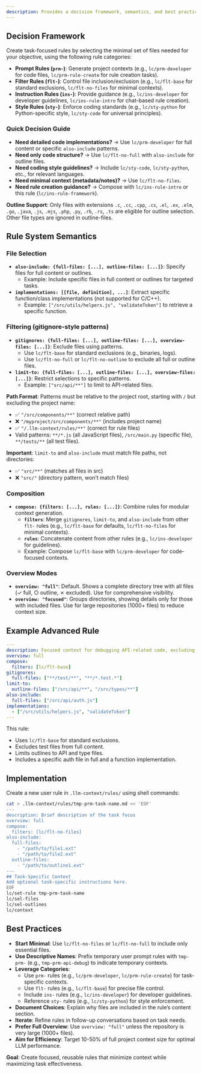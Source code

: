 ```yaml
---
description: Provides a decision framework, semantics, and best practices for creating task-focused rules, including file selection patterns and composition guidelines. Use as core guidance for building custom rules for context generation.
---
```


## Decision Framework

Create task-focused rules by selecting the minimal set of files needed for your objective, using the following rule categories:

- **Prompt Rules (`prm-`)**: Generate project contexts (e.g., `lc/prm-developer` for code files, `lc/prm-rule-create` for rule creation tasks).
- **Filter Rules (`flt-`)**: Control file inclusion/exclusion (e.g., `lc/flt-base` for standard exclusions, `lc/flt-no-files` for minimal contexts).
- **Instruction Rules (`ins-`)**: Provide guidance (e.g., `lc/ins-developer` for developer guidelines, `lc/ins-rule-intro` for chat-based rule creation).
- **Style Rules (`sty-`)**: Enforce coding standards (e.g., `lc/sty-python` for Python-specific style, `lc/sty-code` for universal principles).

### Quick Decision Guide

- **Need detailed code implementations?** → Use `lc/prm-developer` for full content or specific `also-include` patterns.
- **Need only code structure?** → Use `lc/flt-no-full` with `also-include` for outline files.
- **Need coding style guidelines?** → Include `lc/sty-code`, `lc/sty-python`, etc., for relevant languages.
- **Need minimal context (metadata/notes)?** → Use `lc/flt-no-files`.
- **Need rule creation guidance?** → Compose with `lc/ins-rule-intro` or this rule (`lc/ins-rule-framework`).

**Outline Support**: Only files with extensions `.c`, `.cc`, `.cpp`, `.cs`, `.el`, `.ex`, `.elm`, `.go`, `.java`, `.js`, `.mjs`, `.php`, `.py`, `.rb`, `.rs`, `.ts` are eligible for outline selection. Other file types are ignored in outline-files.

## Rule System Semantics

### File Selection

- **`also-include: {full-files: [...], outline-files: [...]}`**: Specify files for full content or outlines.
  - Example: Include specific files in full content or outlines for targeted tasks.
- **`implementations: [[file, definition], ...]`**: Extract specific function/class implementations (not supported for C/C++).
  - Example: `["/src/utils/helpers.js", "validateToken"]` to retrieve a specific function.

### Filtering (gitignore-style patterns)

- **`gitignores: {full-files: [...], outline-files: [...], overview-files: [...]}`**: Exclude files using patterns.
  - Use `lc/flt-base` for standard exclusions (e.g., binaries, logs).
  - Use `lc/flt-no-full` or `lc/flt-no-outline` to exclude all full or outline files.
- **`limit-to: {full-files: [...], outline-files: [...], overview-files: [...]}`**: Restrict selections to specific patterns.
  - Example: `["src/api/**"]` to limit to API-related files.

**Path Format**: Patterns must be relative to the project root, starting with `/` but excluding the project name:

- ✅ `"/src/components/**"` (correct relative path)
- ❌ `"/myproject/src/components/**"` (includes project name)
- ✅ `"/.llm-context/rules/**"` (correct for rule files)
- Valid patterns: `**/*.js` (all JavaScript files), `/src/main.py` (specific file), `**/tests/**` (all test files).

**Important**: `limit-to` and `also-include` must match file paths, not directories:

- ✅ `"src/**"` (matches all files in src)
- ❌ `"src/"` (directory pattern, won’t match files)

### Composition

- **`compose: {filters: [...], rules: [...]}`**: Combine rules for modular context generation.
  - **`filters`**: Merge `gitignores`, `limit-to`, and `also-include` from other `flt-` rules (e.g., `lc/flt-base` for defaults, `lc/flt-no-files` for minimal contexts).
  - **`rules`**: Concatenate content from other rules (e.g., `lc/ins-developer` for guidelines).
  - Example: Compose `lc/flt-base` with `lc/prm-developer` for code-focused contexts.

### Overview Modes

- **`overview: "full"`**: Default. Shows a complete directory tree with all files (✓ full, ○ outline, ✗ excluded). Use for comprehensive visibility.
- **`overview: "focused"`**: Groups directories, showing details only for those with included files. Use for large repositories (1000+ files) to reduce context size.

## Example Advanced Rule

```yaml
---
description: Focused context for debugging API-related code, excluding tests
overview: full
compose:
  filters: [lc/flt-base]
gitignores:
  full-files: ["**/test/**", "**/*.test.*"]
limit-to:
  outline-files: ["/src/api/**", "/src/types/**"]
also-include:
  full-files: ["/src/api/auth.js"]
implementations:
  - ["/src/utils/helpers.js", "validateToken"]
---
```

This rule:

- Uses `lc/flt-base` for standard exclusions.
- Excludes test files from full content.
- Limits outlines to API and type files.
- Includes a specific auth file in full and a function implementation.

## Implementation

Create a new user rule in `.llm-context/rules/` using shell commands:

```bash
cat > .llm-context/rules/tmp-prm-task-name.md << 'EOF'
---
description: Brief description of the task focus
overview: full
compose:
  filters: [lc/flt-no-files]
also-include:
  full-files:
    - "/path/to/file1.ext"
    - "/path/to/file2.ext"
  outline-files:
    - "/path/to/outline1.ext"
---
## Task-Specific Context
Add optional task-specific instructions here.
EOF
lc/set-rule tmp-prm-task-name
lc/sel-files
lc/sel-outlines
lc/context
```

## Best Practices

- **Start Minimal**: Use `lc/flt-no-files` or `lc/flt-no-full` to include only essential files.
- **Use Descriptive Names**: Prefix temporary user prompt rules with `tmp-prm-` (e.g., `tmp-prm-api-debug`) to indicate temporary contexts.
- **Leverage Categories**:
  - Use `prm-` rules (e.g., `lc/prm-developer`, `lc/prm-rule-create`) for task-specific contexts.
  - Use `flt-` rules (e.g., `lc/flt-base`) for precise file control.
  - Include `ins-` rules (e.g., `lc/ins-developer`) for developer guidelines.
  - Reference `sty-` rules (e.g., `lc/sty-python`) for style enforcement.
- **Document Choices**: Explain why files are included in the rule’s content section.
- **Iterate**: Refine rules in follow-up conversations based on task needs.
- **Prefer Full Overview**: Use `overview: "full"` unless the repository is very large (1000+ files).
- **Aim for Efficiency**: Target 10-50% of full project context size for optimal LLM performance.

**Goal**: Create focused, reusable rules that minimize context while maximizing task effectiveness.
